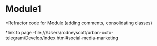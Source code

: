 # Module1
*Refractor code for Module  (adding comments, consolidating classes)

*link to page 
-file:///Users/rodneyscott/urban-octo-telegram/Develop/index.html#social-media-marketing
